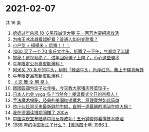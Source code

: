 # 2021-02-07

共 16 条

<!-- BEGIN ZHIHUVIDEO -->
<!-- 最后更新时间 Sun Feb 07 2021 03:04:51 GMT+0800 (CST) -->
1. [奶奶过年杀鸡 10 岁男孩崩溃大哭  花一百万也要把鸡救活](https://www.zhihu.com/zvideo/1340641254577709058)
1. [为啥王冰冰越看越好看？普通人如何变耐看？](https://www.zhihu.com/zvideo/1341411925465538560)
1. [小户型 + 榻榻米 = 后悔！！！](https://www.zhihu.com/zvideo/1341382444793184256)
1. [1000 买了一个 70 多斤大牛头，折腾了一下午，气都烧了半罐](https://www.zhihu.com/zvideo/1340964952849444864)
1. [揭秘！这视频绝了，过年回家骗子上岗了，小心这些骗术](https://www.zhihu.com/zvideo/1341421826631712768)
1. [牛年限定公孙离皮肤爆料！](https://www.zhihu.com/zvideo/1341484613341040640)
1. [阿米买 70 多斤的牛头，秘制「辣卤牛头」色泽红亮，蘸上干碟真解馋](https://www.zhihu.com/zvideo/1341329555370598400)
1. [牛年限定吕布新皮肤爆料！](https://www.zhihu.com/zvideo/1341499321439772672)
1. [《 恋 舞 全 明 星 》](https://www.zhihu.com/zvideo/1341490437908017152)
1. [团团圆圆包饺子过年咯，今天教大家猪肉荠菜饺子~](https://www.zhihu.com/zvideo/1341406759672688640)
1. [日本人也会 yygq 吗？当然会！嘲讽模式全开的京都人！](https://www.zhihu.com/zvideo/1341433641394733056)
1. [手法魔术揭秘，经典的美国枷锁魔术，原理竟然如此简单](https://www.zhihu.com/zvideo/1341091861814054912)
1. [帅小伙赶早买来最新鲜的牛肉，自制一道最鲜的潮汕牛肉火锅！](https://www.zhihu.com/zvideo/1341361079767879680)
1. [我在德国读博期间赚了 200w](https://www.zhihu.com/zvideo/1340960801528705025)
1. [中国深夜宣布陆基中段反导成功！五分钟带你看懂技术原理](https://www.zhihu.com/zvideo/1341269230529077248)
1. [1986 年的中国发生了什么？【激荡四十年· 1986 】](https://www.zhihu.com/zvideo/1341148019329372160)
<!-- END ZHIHUVIDEO -->
